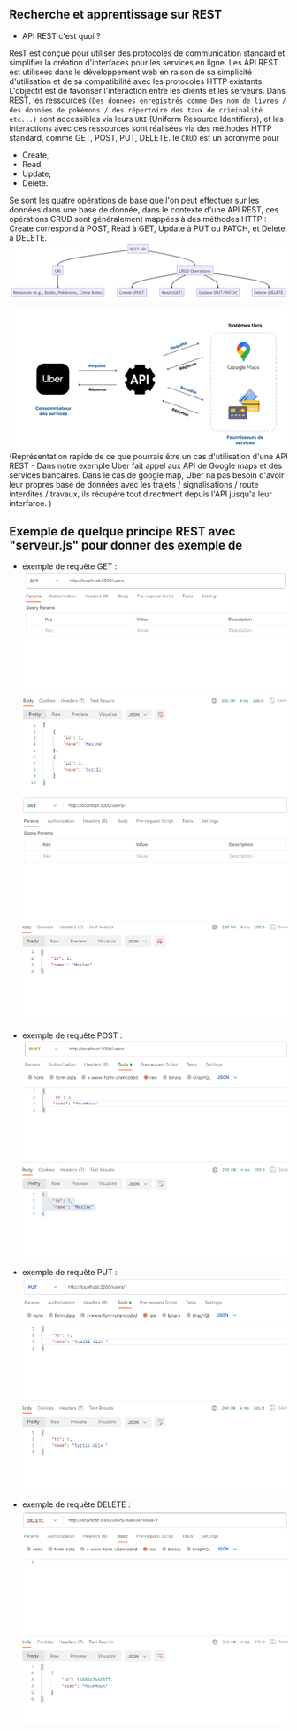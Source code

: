 ## Recherche et apprentissage sur REST

- API REST c'est quoi ? 

ResT est conçue pour utiliser des protocoles de communication standard et simplifier la création d'interfaces pour les services en ligne. Les API REST est utilisées dans le développement web en raison de sa simplicité  d'utilisation et de sa  compatibilité avec les protocoles HTTP existants. L'objectif est de favoriser l'interaction entre les clients et les serveurs.
Dans REST, les ressources `(Des données enregistrés comme Des nom de livres / des données de pokémons / des répertoire des taux de criminalité etc...)` sont accessibles via leurs `URI` (Uniform Resource Identifiers), et les interactions avec ces ressources sont réalisées via des méthodes HTTP standard, comme GET, POST, PUT, DELETE. le `CRUD` est un acronyme pour
 - Create, 
 - Read, 
 - Update, 
 - Delete. 

Se sont les quatre opérations de base que l'on peut effectuer sur les données dans une base de donnée,  dans le contexte d'une API REST, ces opérations CRUD sont généralement mappées à des méthodes HTTP : Create correspond à POST, Read à GET, Update à PUT ou PATCH, et Delete à DELETE.
![Alt text](IMG/RestAPIExemple.png)


 ![Alt text](IMG/APIUberExemple.png) (Représentation rapide de ce que pourrais être un cas d'utilisation d'une API REST - Dans notre exemple Uber fait appel aux API de Google maps et des services bancaires. Dans le cas de google map, Uber na pas besoin d'avoir leur propres base de données avec les trajets / signalisations / route interdites / travaux, ils récupére tout directment depuis l'API jusqu'a leur interfarce. ) 



## Exemple de quelque principe REST avec "serveur.js" pour donner des exemple de 
- exemple de requête GET : 
![Alt text](IMG/GET-USERS.png)
![Alt text](IMG/GETUserById.png)

- exemple de requête POST : 
![Alt text](IMG/ExemplePOST.png)

- exemple de requête PUT : 
![Alt text](IMG/ExemplePUT.png) 

- exemple de requête DELETE : 
![Alt text](IMG/ExempleDELETE.png)